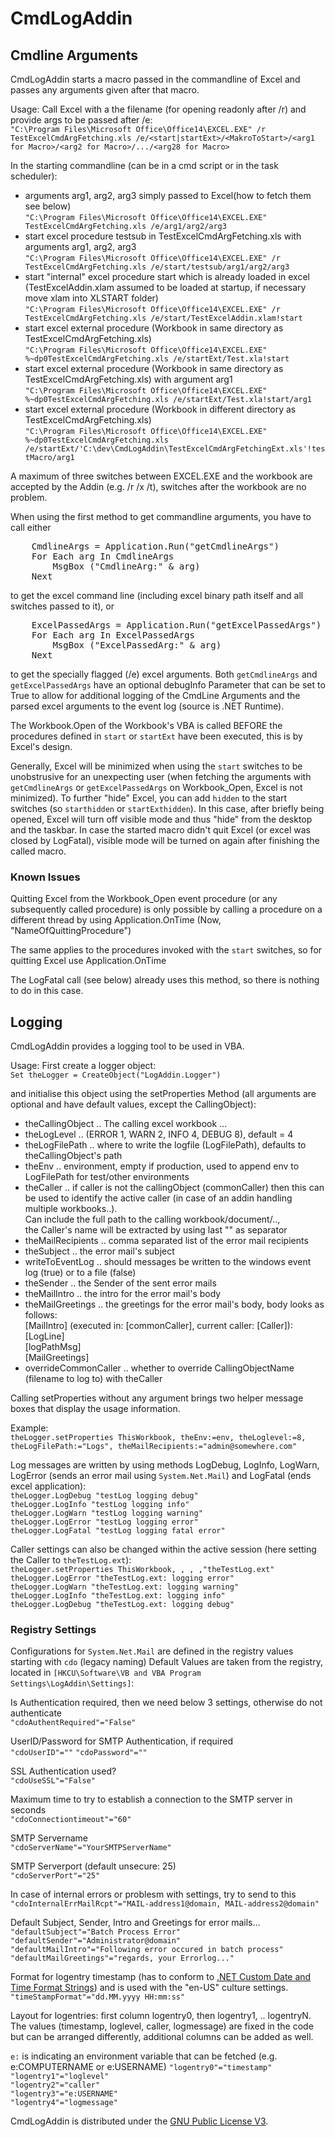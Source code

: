 # CmdLogAddin

## Cmdline Arguments

CmdLogAddin starts a macro passed in the commandline of Excel and passes any arguments given after that macro.  

Usage: Call Excel with a the filename (for opening readonly after /r) and provide args to be passed after /e:  
`"C:\Program Files\Microsoft Office\Office14\EXCEL.EXE" /r TestExcelCmdArgFetching.xls /e/<start|startExt>/<MakroToStart>/<arg1 for Macro>/<arg2 for Macro>/.../<arg28 for Macro>`

In the starting commandline (can be in a cmd script or in the task scheduler):  
* arguments arg1, arg2, arg3 simply passed to Excel(how to fetch them see below)  
`"C:\Program Files\Microsoft Office\Office14\EXCEL.EXE" TestExcelCmdArgFetching.xls /e/arg1/arg2/arg3`
* start excel procedure testsub in TestExcelCmdArgFetching.xls with arguments arg1, arg2, arg3  
`"C:\Program Files\Microsoft Office\Office14\EXCEL.EXE" /r TestExcelCmdArgFetching.xls /e/start/testsub/arg1/arg2/arg3`
* start "internal" excel procedure start which is already loaded in excel (TestExcelAddin.xlam assumed to be loaded at startup, if necessary move xlam into XLSTART folder)  
`"C:\Program Files\Microsoft Office\Office14\EXCEL.EXE" /r TestExcelCmdArgFetching.xls /e/start/TestExcelAddin.xlam!start`
* start excel external procedure (Workbook in same directory as TestExcelCmdArgFetching.xls)  
`"C:\Program Files\Microsoft Office\Office14\EXCEL.EXE" %~dp0TestExcelCmdArgFetching.xls /e/startExt/Test.xla!start`
* start excel external procedure (Workbook in same directory as TestExcelCmdArgFetching.xls) with argument arg1  
`"C:\Program Files\Microsoft Office\Office14\EXCEL.EXE" %~dp0TestExcelCmdArgFetching.xls /e/startExt/Test.xla!start/arg1`
* start excel external procedure (Workbook in different directory as TestExcelCmdArgFetching.xls)  
`"C:\Program Files\Microsoft Office\Office14\EXCEL.EXE" %~dp0TestExcelCmdArgFetching.xls /e/startExt/'C:\dev\CmdLogAddin\TestExcelCmdArgFetchingExt.xls'!testMacro/arg1`

A maximum of three switches between EXCEL.EXE and the workbook are accepted by the Addin (e.g. /r /x /t), switches after the workbook are no problem.  

When using the first method to get commandline arguments, you have to call either  

<pre lang="vb">
    CmdlineArgs = Application.Run("getCmdlineArgs")
    For Each arg In CmdlineArgs
        MsgBox ("CmdlineArg:" & arg)
    Next
</pre>
to get the excel command line (including excel binary path itself and all switches passed to it), or  

<pre lang="vb">
    ExcelPassedArgs = Application.Run("getExcelPassedArgs")
    For Each arg In ExcelPassedArgs
        MsgBox ("ExcelPassedArg:" & arg)
    Next
</pre>

to get the specially flagged (/e) excel arguments. Both `getCmdlineArgs` and `getExcelPassedArgs` have an optional debugInfo Parameter
that can be set to True to allow for additional logging of the CmdLine Arguments and the parsed excel arguments to the event log (source is .NET Runtime).

The Workbook.Open of the Workbook's VBA is called BEFORE the procedures defined in `start` or `startExt` have been executed, this is by Excel's design.  

Generally, Excel will be minimized when using the `start` switches to be unobstrusive for an unexpecting user (when fetching the arguments with `getCmdlineArgs` or `getExcelPassedArgs` on Workbook_Open, Excel is not minimized).
To further "hide" Excel, you can add `hidden` to the start switches (so `starthidden` or `startExthidden`). 
In this case, after briefly being opened, Excel will turn off visible mode and thus "hide" from the desktop and the taskbar. In case the started macro didn't quit Excel (or excel was closed by LogFatal), 
visible mode will be turned on again after finishing the called macro.  

### Known Issues

Quitting Excel from the Workbook_Open event procedure (or any subsequently called procedure) is only possible by calling a procedure on a different thread by using Application.OnTime (Now, "NameOfQuittingProcedure")

The same applies to the procedures invoked with the `start` switches, so for quitting Excel use Application.OnTime

The LogFatal call (see below) already uses this method, so there is nothing to do in this case.

## Logging

CmdLogAddin provides a logging tool to be used in VBA.  

Usage: First create a logger object:  
`Set theLogger = CreateObject("LogAddin.Logger")`

and initialise this object using the setProperties Method (all arguments are optional and have default values, except the CallingObject):  
* theCallingObject .. The calling excel workbook ...
* theLogLevel ..  (ERROR 1,  WARN 2, INFO 4, DEBUG 8), default = 4
* theLogFilePath .. where to write the logfile (LogFilePath), defaults to theCallingObject's path
* theEnv .. environment, empty if production, used to append env to LogFilePath for test/other environments
* theCaller .. if caller is not the callingObject (commonCaller) then this can be used to identify the active caller (in case of an addin handling multiple workbooks..).  
 Can include the full path to the calling workbook/document/..,  
 the Caller's name will be extracted by using last "\" as separator  
* theMailRecipients .. comma separated list of the error mail recipients
* theSubject .. the error mail's subject
* writeToEventLog .. should messages be written to the windows event log (true) or to a file (false)
* theSender .. the Sender of the sent error mails
* theMailIntro .. the intro for the error mail's body
* theMailGreetings .. the greetings for the error mail's body, body looks as follows:  
    [MailIntro] (executed in: [commonCaller], current caller: [Caller]):  
    [LogLine]  
    [logPathMsg]  
    [MailGreetings]  
* overrideCommonCaller .. whether to override CallingObjectName (filename to log to) with theCaller

Calling setProperties without any argument brings two helper message boxes that display the usage information.

Example:  
`theLogger.setProperties ThisWorkbook, theEnv:=env, theLoglevel:=8, theLogFilePath:="Logs", theMailRecipients:="admin@somewhere.com"`

Log messages are written by using methods LogDebug, LogInfo, LogWarn, LogError (sends an error mail using `System.Net.Mail`) and LogFatal (ends excel application):  
`theLogger.LogDebug "testLog logging debug"`  
`theLogger.LogInfo "testLog logging info"`  
`theLogger.LogWarn "testLog logging warning"`  
`theLogger.LogError "testLog logging error"`  
`theLogger.LogFatal "testLog logging fatal error"`  

Caller settings can also be changed within the active session (here setting the Caller to `theTestLog.ext`):  
`theLogger.setProperties ThisWorkbook, , , ,"theTestLog.ext"`  
`theLogger.LogError "theTestLog.ext: logging error"`  
`theLogger.LogWarn "theTestLog.ext: logging warning"`  
`theLogger.LogInfo "theTestLog.ext: logging info"`  
`theLogger.LogDebug "theTestLog.ext: logging debug"`  

### Registry Settings 

Configurations for `System.Net.Mail` are defined in the registry values starting with `cdo` (legacy naming)
Default Values are taken from the registry, located in `[HKCU\Software\VB and VBA Program Settings\LogAddin\Settings]`:  

Is Authentication required, then we need below 3 settings, otherwise do not authenticate  
`"cdoAuthentRequired"="False"`

UserID/Password for SMTP Authentication, if required  
`"cdoUserID"=""`
`"cdoPassword"=""`

SSL Authentication used?  
`"cdoUseSSL"="False"`

Maximum time to try to establish a connection to the SMTP server in seconds  
`"cdoConnectiontimeout"="60"`

SMTP Servername  
`"cdoServerName"="YourSMTPServerName"`

SMTP Serverport (default unsecure: 25)  
`"cdoServerPort"="25"`

In case of internal errors or problesm with settings, try to send to this  
`"cdoInternalErrMailRcpt"="MAIL-address1@domain, MAIL-address2@domain"`

Default Subject, Sender, Intro and Greetings for error mails...  
`"defaultSubject"="Batch Process Error"`  
`"defaultSender"="Administrator@domain"`  
`"defaultMailIntro"="Following error occured in batch process"`  
`"defaultMailGreetings"="regards, your Errorlog..."`  

Format for logentry timestamp (has to conform to [.NET Custom Date and Time Format Strings](https://docs.microsoft.com/en-us/dotnet/standard/base-types/custom-date-and-time-format-strings)) and is 
used with the "en-US" culture settings.  
`"timeStampFormat"="dd.MM.yyyy HH:mm:ss"`

Layout for logentries: first column logentry0, then logentry1, .. logentryN. The values (timestamp, loglevel, caller, logmessage) are fixed in the code but can be arranged differently, additional columns can be added as well.  

`e:` is indicating an environment variable that can be fetched (e.g. e:COMPUTERNAME or e:USERNAME)
`"logentry0"="timestamp"`  
`"logentry1"="loglevel"`  
`"logentry2"="caller"`  
`"logentry3"="e:USERNAME"`  
`"logentry4"="logmessage"`  

CmdLogAddin is distributed under the [GNU Public License V3](http://www.gnu.org/copyleft/gpl.html).
